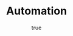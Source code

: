 ---
title: "Automation"
layout: category
permalink: /categories/automation/
taxonomy: Automation
author_profile: true
classes: wide
entries_layout: grid
author:
  name     : "Pradeep"
  avatar   : "/assets/images/bio.jpg"
  bio      : "Be Curious!"
  location : "Bangalore, India"
  links:
    - label: "Email"
      icon: "fas fa-fw fa-envelope-square"
      url: "mailto:gaddepradeep@gmail.com"
    - label: "Website"
      icon: "fas fa-fw fa-link"
      url: "https://pradeepgadde.com"
    - label: "GitHub"
      icon: "fab fa-fw fa-github-square"
      url: "https://github.com/pradeepgadde/"
    - label: "Google Cloud Skills Boost"
      icon: "fas fa-fw fa-link"
      url: "https://www.cloudskillsboost.google/public_profiles/1a13c946-f39c-4f08-b6cb-aa47a9df2e81"
sidebar:
  - title: "Topics"
    nav: my-sidebar
---